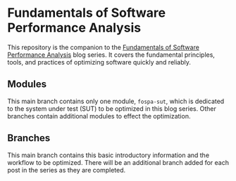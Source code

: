 # Fundamentals of Software Performance Analysis

This repository is the companion to the [Fundamentals of Software
Performance
Analysis](https://sigpwned.com/2022/04/12/introduction-to-fundamentals-of-software-performance-analysis/)
blog series. It covers the fundamental principles, tools, and
practices of optimizing software quickly and reliably.

## Modules

This main branch contains only one module, `fospa-sut`, which is
dedicated to the system under test (SUT) to be optimized in this blog
series. Other branches contain additional modules to effect the
optimization.

## Branches

This main branch contains this basic introductory information and the
workflow to be optimized. There will be an additional branch added for
each post in the series as they are completed.